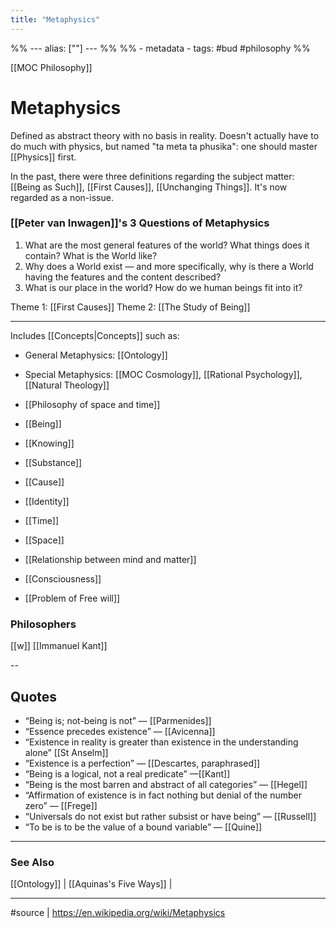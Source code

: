 ```yaml
---
title: "Metaphysics"
---
```

%% ---
alias: [""]
--- %%
%% - metadata
	- tags: #bud #philosophy
%%

[[MOC Philosophy]]
# Metaphysics

Defined as abstract theory with no basis in reality. Doesn't actually have to do much with physics, but named "ta meta ta phusika": one should master [[Physics]] first. 

In the past, there were three definitions regarding the subject matter: [[Being as Such]], [[First Causes]], [[Unchanging Things]]. It's now regarded as a non-issue. 

### [[Peter van Inwagen]]'s 3 Questions of Metaphysics
1. What are the most general features of the world? What things does it contain? What is the World like?
2. Why does a World exist — and more specifically, why is there a World having the features and the content described?
3. What is our place in the world? How do we human beings fit into it?

Theme 1: [[First Causes]]
Theme 2: [[The Study of Being]]

--- 

Includes [[Concepts|Concepts]] such as:
- General Metaphysics: [[Ontology]]
- Special Metaphysics: [[MOC Cosmology]], [[Rational Psychology]], [[Natural Theology]]

- [[Philosophy of space and time]]
- [[Being]]
- [[Knowing]]
- [[Substance]]
- [[Cause]]
- [[Identity]]
- [[Time]]
- [[Space]]
- [[Relationship between mind and matter]]
- [[Consciousness]]
- [[Problem of Free will]]

### Philosophers
[[w]]
[[Immanuel Kant]]

--

## Quotes
-   “Being is; not-being is not” — [[Parmenides]]
-   “Essence precedes existence” — [[Avicenna]]
-   “Existence in reality is greater than existence in the understanding alone” [[St Anselm]]
-   “Existence is a perfection” — [[Descartes, paraphrased]]
-   “Being is a logical, not a real predicate” —[[Kant]]
-   “Being is the most barren and abstract of all categories” — [[Hegel]]
-   “Affirmation of existence is in fact nothing but denial of the number zero” — [[Frege]]
-   “Universals do not exist but rather subsist or have being” — [[Russell]]
-   “To be is to be the value of a bound variable” — [[Quine]]

------
### See Also
[[Ontology]] | [[Aquinas's Five Ways]] | 

-------
#source | 
https://en.wikipedia.org/wiki/Metaphysics
